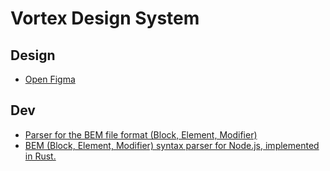 # Vortex Design System  
  
## Design  
- [Open Figma](https://www.figma.com/file/wo9FeBMNtCwIa6y8zrzkT1/vortex.design?type=design&node-id=0-1&mode=design)  
## Dev  
- [Parser for the BEM file format (Block, Element, Modifier)](https://github.com/vortex-design/bem)  
- [BEM (Block, Element, Modifier) syntax parser for Node.js, implemented in Rust. ](https://github.com/vortex-design/bem-node)  